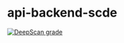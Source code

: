 # api-backend-scde

[![DeepScan grade](https://deepscan.io/api/teams/3010/projects/4485/branches/36114/badge/grade.svg)](https://deepscan.io/dashboard#view=project&tid=3010&pid=4485&bid=36114)
